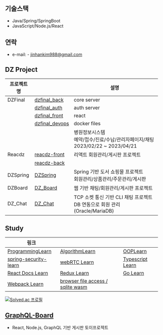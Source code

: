 
## 기술스택
- Java/Spring/SpringBoot
- JavaScript/Node.js/React

## 연락
- e-mail: - jinhankim988@gmail.com

## DZ Project
| 프로젝트명 |     | 설명 |
|------------|-------------|------|
| DZFinal | [dzfinal_back](https://github.com/jhkim988/dzfinal_back) | core server |
|  | [dzfinal_auth](https://github.com/jhkim988/dzfinal_auth) | auth server |
|  | [dzfinal_front](https://github.com/jhkim988/dzfinal_front) | react |
|  | [dzfinal_devops](https://github.com/jhkim988/devops) | docker files |
|  |  |병원정보시스템 <br> 예약/접수/진료/수납/관리자페이지/채팅  <br> 2023/02/22 ~ 2023/04/21| 
| Reacdz | [reacdz-front](https://github.com/jhkim988/reacdz-front) | 리액트 회원관리/게시판 프로젝트 |
|  | [reacdz-back](https://github.com/jhkim988/reacdz-back) |  |
| DZSpring | [DZSpring](https://github.com/jhkim988/DZSpring) | Spring 기반 도서 쇼핑몰 프로젝트 <br> 회원관리/상품관리/주문관리/게시판|
| DZBoard | [DZ_Board](https://github.com/jhkim988/DZBoard) | 웹 기반 채팅/회원관리/게시판 프로젝트 |
| DZ_Chat | [DZ_Chat](https://github.com/jhkim988/DZ_Chat) | TCP 소켓 통신 기반 CLI 채팅 프로젝트 <br> DB 연동으로 회원 관리(Oracle/MariaDB)|
## Study
|  링크  |      |      |
|------|------|------|
| [ProgrammingLearn](https://github.com/jhkim988/ProgrammingLearn) | [AlgorithmLearn](https://github.com/jhkim988/AlgorithmLearn)      | [OOPLearn](https://github.com/jhkim988/OOPLearn)       |
| [spring-security-learn](https://github.com/jhkim988/spring-security-learn) |  [webRTC Learn](https://github.com/jhkim988/web_rtc_learn) | [Typescript Learn](https://github.com/jhkim988/typescript-learn) |
| [React Docs Learn](https://github.com/jhkim988/react-docs-learn) | [Redux Learn](https://github.com/jhkim988/redux-learn)   | [Go Learn](https://github.com/jhkim988/go-learn) |
| [Webpack Learn](https://github.com/jhkim988/webpack-learn) | [browser file access / sqlite wasm](https://github.com/jhkim988/sqlite-wasm-demo)| |





[![Solved.ac
프로필](http://mazassumnida.wtf/api/v2/generate_badge?boj=fccva)](https://solved.ac/fccva)

## [GraphQL-Board](https://github.com/jhkim988/Graphql-Board)
- React, Node.js, GraphQL 기반 게시판 토이프로젝트

